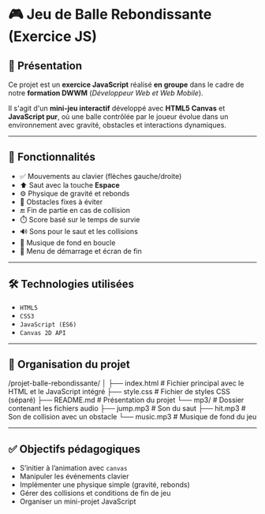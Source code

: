 # 🎮 Jeu de Balle Rebondissante (Exercice JS)

## 📌 Présentation

Ce projet est un **exercice JavaScript** réalisé **en groupe** dans le cadre de notre **formation DWWM** (*Développeur Web et Web Mobile*).

Il s'agit d'un **mini-jeu interactif** développé avec **HTML5 Canvas** et **JavaScript pur**, où une balle contrôlée par le joueur évolue dans un environnement avec gravité, obstacles et interactions dynamiques.

---

## 🚀 Fonctionnalités

- ✅ Mouvements au clavier (flèches gauche/droite)
- ⬆️ Saut avec la touche **Espace**
- ⚙️ Physique de gravité et rebonds
- 🎯 Obstacles fixes à éviter
- 🔚 Fin de partie en cas de collision
- ⏱️ Score basé sur le temps de survie
- 🔊 Sons pour le saut et les collisions
- 🎵 Musique de fond en boucle
- 🧱 Menu de démarrage et écran de fin

---

## 🛠️ Technologies utilisées

- `HTML5`
- `CSS3`
- `JavaScript (ES6)`
- `Canvas 2D API`
---

## 📂 Organisation du projet

/projet-balle-rebondissante/
│
├── index.html         # Fichier principal avec le HTML et le JavaScript intégré
├── style.css          # Fichier de styles CSS (séparé)
├── README.md          # Présentation du projet
└── mp3/               # Dossier contenant les fichiers audio
    ├── jump.mp3       # Son du saut
    ├── hit.mp3        # Son de collision avec un obstacle
    └── music.mp3      # Musique de fond du jeu

---


## ✅ Objectifs pédagogiques

- S’initier à l’animation avec `canvas`
- Manipuler les événements clavier
- Implémenter une physique simple (gravité, rebonds)
- Gérer des collisions et conditions de fin de jeu
- Organiser un mini-projet JavaScript
